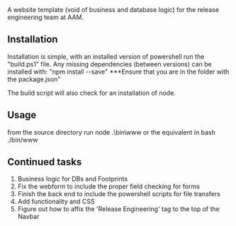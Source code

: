 <snippet>
  <content><![CDATA[
# ${1:Acadian Site}

A website template (void of business and database logic) for the release engineering team
at AAM.

## Installation

Installation is simple, with an installed version of powershell run the "build.ps1" file.
Any missing dependencies (between versions) can be installed with:
"npm install <package name> --save"
***Ensure that you are in the folder with the package.json"

The build script will also check for an installation of node.

## Usage

from the source directory run node .\bin\www or the equivalent in
bash ./bin/www

## Continued tasks

1. Business logic for DBs and Footprints
2. Fix the webform to include the proper field checking for forms
3. Finish the back end to include the powershell scripts for file transfers
4. Add functionality and CSS
5. Figure out how to affix the 'Release Engineering' tag to the top of the Navbar


